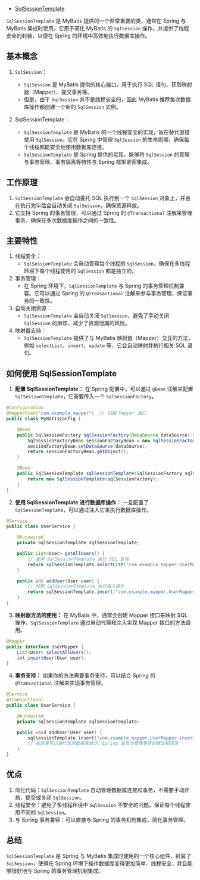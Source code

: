 - [SqlSessionTemplate](https://www.cnblogs.com/wjwjs/p/18605227)


`SqlSessionTemplate` 是 MyBatis 提供的一个非常重要的类，通常在 Spring 与 MyBatis 集成时使用。它用于简化 MyBatis 的 `SqlSession` 操作，并提供了线程安全的封装，以便在 Spring 的环境中高效地执行数据库操作。

## 基本概念
1. `SqlSession`：
    - `SqlSession` 是 MyBatis 提供的核心接口，用于执行 SQL 语句、获取映射器（Mapper）、提交事务等。
    - 但是，由于 `SqlSession` 并不是线程安全的，因此 MyBatis 推荐每次数据库操作都创建一个新的 `SqlSession` 实例。

2. SqlSessionTemplate：
    - `SqlSessionTemplate` 是 MyBatis 的一个线程安全的实现，旨在替代直接使用 `SqlSession`。它在 Spring 中管理 `SqlSession` 的生命周期，确保每个线程都能安全地使用数据库连接。
    - `SqlSessionTemplate` 是 Spring 提供的实现，能够将 `SqlSession` 的管理与事务管理、事务隔离等特性与 Spring 框架紧密集成。

## 工作原理
1. `SqlSessionTemplate` 会自动委托 SQL 执行到一个 `SqlSession` 对象上，并且在执行完毕后会自动关闭 `SqlSession`，确保资源释放。
2. 它支持 Spring 的事务管理，可以通过 Spring 的 `@Transactional` 注解来管理事务，确保在多次数据库操作之间的一致性。

## 主要特性
1. 线程安全：
    - `SqlSessionTemplate` 会自动管理每个线程的 `SqlSession`，确保在多线程环境下每个线程使用的 `SqlSession` 都是独立的。
2. 事务管理：
    - 在 Spring 环境下，`SqlSessionTemplate` 与 Spring 的事务管理机制兼容。它可以通过 Spring 的 `@Transactional` 注解来参与事务管理，保证事务的一致性。
3. 自动关闭资源：
    - `SqlSessionTemplate` 会自动关闭 `SqlSession`，避免了手动关闭 `SqlSession` 的麻烦，减少了资源泄漏的风险。
4. 映射器支持：
    - `SqlSessionTemplate` 提供了与 MyBatis 映射器（Mapper）交互的方法，例如 `selectList`、`insert`、`update` 等，它会自动映射并执行相关 SQL 语句。

## 如何使用 SqlSessionTemplate
1. **配置 SqlSessionTemplate：** 在 Spring 配置中，可以通过 `@Bean` 注解来配置 `SqlSessionTemplate`，它需要传入一个 `SqlSessionFactory`。
```java
@Configuration
@MapperScan("com.example.mapper")  // 扫描 Mapper 接口
public class MyBatisConfig {

    @Bean
    public SqlSessionFactory sqlSessionFactory(DataSource dataSource) throws Exception {
        SqlSessionFactoryBean sessionFactoryBean = new SqlSessionFactoryBean();
        sessionFactoryBean.setDataSource(dataSource);
        return sessionFactoryBean.getObject();
    }

    @Bean
    public SqlSessionTemplate sqlSessionTemplate(SqlSessionFactory sqlSessionFactory) {
        return new SqlSessionTemplate(sqlSessionFactory);
    }
}
```
 

2. **使用 SqlSessionTemplate 进行数据库操作：** 一旦配置了 `SqlSessionTemplate`，可以通过注入它来执行数据库操作。
```java
@Service
public class UserService {

    @Autowired
    private SqlSessionTemplate sqlSessionTemplate;

    public List<User> getAllUsers() {
        // 使用 SqlSessionTemplate 执行 SQL 查询
        return sqlSessionTemplate.selectList("com.example.mapper.UserMapper.selectAllUsers");
    }

    public int addUser(User user) {
        // 使用 SqlSessionTemplate 执行插入操作
        return sqlSessionTemplate.insert("com.example.mapper.UserMapper.insertUser", user);
    }
}
```
 

3. **映射器方法的使用：** 在 MyBatis 中，通常会创建 Mapper 接口来映射 SQL 操作。`SqlSessionTemplate` 通过自动代理和注入实现 Mapper 接口的方法调用。
```java
@Mapper
public interface UserMapper {
    List<User> selectAllUsers();
    int insertUser(User user);
}
```

4. **事务支持：** 如果你的方法需要事务支持，可以结合 Spring 的 `@Transactional` 注解来实现事务管理。

```java
@Service
@Transactional
public class UserService {

    @Autowired
    private SqlSessionTemplate sqlSessionTemplate;

    public void addUser(User user) {
        sqlSessionTemplate.insert("com.example.mapper.UserMapper.insertUser", user);
        // 在这里可以进行其他数据库操作，Spring 会自动管理事务的提交和回滚
    }
}
```

## 优点
1. 简化代码：`SqlSessionTemplate` 自动管理数据库连接和事务，不需要手动开启、提交或关闭 `SqlSession`。
2. 线程安全：避免了多线程环境中 `SqlSession` 不安全的问题，保证每个线程使用不同的 `SqlSession`。
3. 与 Spring 事务兼容：可以直接与 Spring 的事务机制集成，简化事务管理。

## 总结
`SqlSessionTemplate` 是 Spring 与 MyBatis 集成时使用的一个核心组件，封装了 `SqlSession`，使得在 Spring 环境下操作数据库变得更加简单、线程安全，并且能够很好地与 Spring 的事务管理机制集成。

